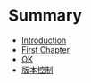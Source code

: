 # Summary

* [Introduction](README.md)
* [First Chapter](chapter1.md)
* [OK](ok.md)
* [版本控制](版本控制.md)

